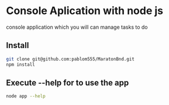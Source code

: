 # Console Aplication with node js

console application which you will can manage tasks to do

## Install

```bash
git clone git@github.com:pablom555/MaratonBnd.git
npm install
```

## Execute --help for to use the app
```bash
node app --help
```